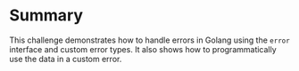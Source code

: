 # Summary

This challenge demonstrates how to handle errors in Golang using the `error` interface and custom error types. It also shows how to programmatically use the data in a custom error.
